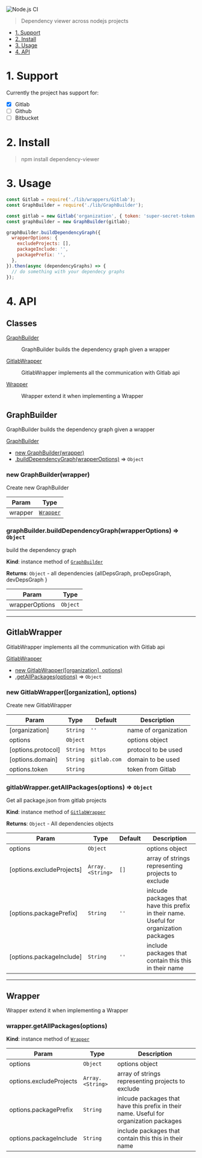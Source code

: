 ![Node.js CI](https://github.com/stelescuraul/dependecy-viewer/workflows/Node.js%20CI/badge.svg?branch=master)
> Dependency viewer across nodejs projects

- [1. Support](#1-support)
- [2. Install](#2-install)
- [3. Usage](#3-usage)
- [4. API](#4-api)

# 1. Support
Currently the project has support for:
- [x] Gitlab
- [ ] Github
- [ ] Bitbucket

# 2. Install
> npm install dependency-viewer

# 3. Usage
```javascript
const Gitlab = require('./lib/wrappers/Gitlab');
const GraphBuilder = require('./lib/GraphBuilder');

const gitlab = new Gitlab('organization', { token: 'super-secret-token' });
const graphBuilder = new GraphBuilder(gitlab);

graphBuilder.buildDependencyGraph({
  wrapperOptions: {
    excludeProjects: [],
    packageInclude: '',
    packagePrefix: '',
  },
}).then(async (dependencyGraphs) => {
  // do something with your dependecy graphs
});
```

# 4. API
## Classes

<dl>
<dt><a href="#GraphBuilder">GraphBuilder</a></dt>
<dd><p>GraphBuilder
builds the dependency graph given a wrapper</p>
</dd>
<dt><a href="#GitlabWrapper">GitlabWrapper</a></dt>
<dd><p>GitlabWrapper
implements all the communication with Gitlab api</p>
</dd>
<dt><a href="#Wrapper">Wrapper</a></dt>
<dd><p>Wrapper
extend it when implementing a Wrapper</p>
</dd>
</dl>

<a name="GraphBuilder"></a>

## GraphBuilder
GraphBuilder
builds the dependency graph given a wrapper

[GraphBuilder](#GraphBuilder)
   * [new GraphBuilder(wrapper)](#new_GraphBuilder_new)
   * [.buildDependencyGraph(wrapperOptions)](#GraphBuilder+buildDependencyGraph) ⇒ <code>Object</code>

<a name="new_GraphBuilder_new"></a>

### new GraphBuilder(wrapper)
Create new GraphBuilder


| Param | Type |
| --- | --- |
| wrapper | [<code>Wrapper</code>](#Wrapper) |

<a name="GraphBuilder+buildDependencyGraph"></a>

### graphBuilder.buildDependencyGraph(wrapperOptions) ⇒ <code>Object</code>
build the dependency graph

**Kind**: instance method of [<code>GraphBuilder</code>](#GraphBuilder)

**Returns**: <code>Object</code> - all dependencies {allDepsGraph, proDepsGraph, devDepsGraph }

| Param | Type |
| --- | --- |
| wrapperOptions | <code>Object</code> |

----

<a name="GitlabWrapper"></a>

## GitlabWrapper
GitlabWrapper
implements all the communication with Gitlab api

[GitlabWrapper](#GitlabWrapper)
   * [new GitlabWrapper([organization], options)](#new_GitlabWrapper_new)
   * [.getAllPackages(options)](#GitlabWrapper+getAllPackages) ⇒ <code>Object</code>

<a name="new_GitlabWrapper_new"></a>

### new GitlabWrapper([organization], options)
Create new GitlabWrapper


| Param | Type | Default | Description |
| --- | --- | --- | --- |
| [organization] | <code>String</code> | <code>&#x27;&#x27;</code> | name of organization |
| options | <code>Object</code> |  | options object |
| [options.protocol] | <code>String</code> | <code>https</code> | protocol to be used |
| [options.domain] | <code>String</code> | <code>gitlab.com</code> | domain to be used |
| options.token | <code>String</code> |  | token from Gitlab |

<a name="GitlabWrapper+getAllPackages"></a>

### gitlabWrapper.getAllPackages(options) ⇒ <code>Object</code>
Get all package.json from gitlab projects

**Kind**: instance method of [<code>GitlabWrapper</code>](#GitlabWrapper)

**Returns**: <code>Object</code> - All dependencies objects

| Param | Type | Default | Description |
| --- | --- | --- | --- |
| options | <code>Object</code> |  | options object |
| [options.excludeProjects] | <code>Array.&lt;String&gt;</code> | <code>[]</code> | array of strings representing projects to exclude |
| [options.packagePrefix] | <code>String</code> | <code>&#x27;&#x27;</code> | inlcude packages that have this prefix in their name. Useful for organization packages |
| [options.packageInclude] | <code>String</code> | <code>&#x27;&#x27;</code> | include packages that contain this this in their name |

---

<a name="Wrapper"></a>

## Wrapper
Wrapper
extend it when implementing a Wrapper

<a name="Wrapper+getAllPackages"></a>

### wrapper.getAllPackages(options)
**Kind**: instance method of [<code>Wrapper</code>](#Wrapper)

| Param | Type | Description |
| --- | --- | --- |
| options | <code>Object</code> | options object |
| options.excludeProjects | <code>Array.&lt;String&gt;</code> | array of strings representing projects to exclude |
| options.packagePrefix | <code>String</code> | inlcude packages that have this prefix in their name. Useful for organization packages |
| options.packageInclude | <code>String</code> | include packages that contain this this in their name |
